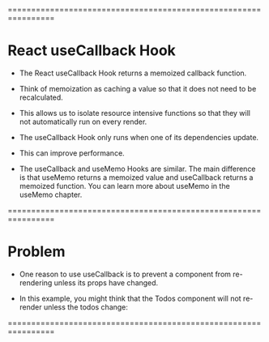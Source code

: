 
================================================================

# React useCallback Hook

- The React useCallback Hook returns a memoized callback function.

- Think of memoization as caching a value so that it does not need to be recalculated.

- This allows us to isolate resource intensive functions so that they will not automatically run on every render.

- The useCallback Hook only runs when one of its dependencies update.

- This can improve performance.

- The useCallback and useMemo Hooks are similar. The main difference is that useMemo returns a memoized value and useCallback returns a memoized function. You can learn more about useMemo in the useMemo chapter.

================================================================

# Problem

- One reason to use useCallback is to prevent a component from re-rendering unless its props have changed.

- In this example, you might think that the Todos component will not re-render unless the todos change:

================================================================
